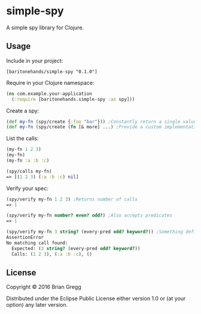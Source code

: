 # simple-spy

A simple spy library for Clojure.

## Usage

Include in your project:

    [baritonehands/simple-spy "0.1.0"]

Require in your Clojure namespace:

```clojure
(ns com.example.your-application
  (:require [baritonehands.simple-spy :as spy]))
```

Create a spy:

```clojure
(def my-fn (spy/create {:foo "bar"})) ;Constantly return a single value
(def my-fn (spy/create (fn [& more] ...) ;Provide a custom implementation to be called
```


List the calls:

```clojure
(my-fn 1 2 3)
(my-fn)
(my-fn :a :b :c)

(spy/calls my-fn)
=> [(1 2 3) (:a :b :c) nil]
```


Verify your spec:

```clojure
(spy/verify my-fn 1 2 3) ;Returns number of calls
=> 1

(spy/verify my-fn number? even? odd?) ;Also accepts predicates
=> 1

(spy/verify my-fn 3 string? (every-pred odd? keyword?)) ;Something definitely false throws
AssertionError 
No matching call found:
  Expected: (3 string? (every-pred odd? keyword?))
  Calls: (1 2 3), (:a :b :c), ()
```


## License

Copyright © 2016 Brian Gregg

Distributed under the Eclipse Public License either version 1.0 or (at
your option) any later version.

